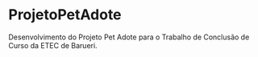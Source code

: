# ProjetoPetAdote
Desenvolvimento do Projeto Pet Adote para o Trabalho de Conclusão de Curso da ETEC de Barueri.
